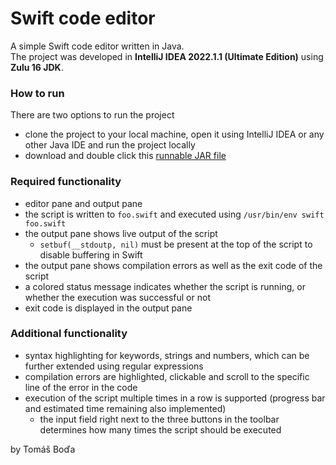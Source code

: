 # Swift code editor

A simple Swift code editor written in Java.\
The project was developed in **IntelliJ IDEA 2022.1.1 (Ultimate Edition)** using **Zulu 16 JDK**.

### How to run
There are two options to run the project
- clone the project to your local machine, open it using IntelliJ IDEA or any other Java IDE and run the project locally
- download and double click this [runnable JAR file](./out/artifacts/SwiftCodeEditor_jar/SwiftCodeEditor.jar)


### Required functionality
- editor pane and output pane
- the script is written to `foo.swift` and executed using `/usr/bin/env swift foo.swift`
- the output pane shows live output of the script
  - `setbuf(__stdoutp, nil)` must be present at the top of the script to disable buffering in Swift
- the output pane shows compilation errors as well as the exit code of the script
- a colored status message indicates whether the script is running, or whether the execution was successful or not
- exit code is displayed in the output pane

### Additional functionality
- syntax highlighting for keywords, strings and numbers, which can be further extended using regular expressions
- compilation errors are highlighted, clickable and scroll to the specific line of the error in the code
- execution of the script multiple times in a row is supported (progress bar and estimated time remaining also implemented)
  - the input field right next to the three buttons in the toolbar determines how many times the script should be executed

by Tomáš Boďa
